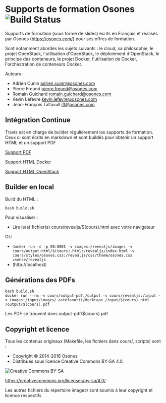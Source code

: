 Supports de formation Osones  ![Build Status](https://travis-ci.com/Osones/formations.svg?token=sy6nX4pitZ2Pksd9gZmW&branch=master)
===============================

Supports de formation (sous forme de slides) écrits en Français et réalisés par Osones (https://osones.com/) pour ses offres de formation.

Sont notamment abordés les sujets suivants : le cloud, sa philosophie, le projet OpenStack, l'utilisation d'OpenStack, le déploiement d'OpenStack, le principe des conteneurs, le projet Docker, l'utilisation de Docker, l'orchestration de conteneurs Docker.

Auteurs :
* Adrien Cunin <adrien.cunin@osones.com>
* Pierre Freund <pierre.freund@osones.com>
* Romain Guichard <romain.guichard@osones.com>
* Kevin Lefevre <kevin.lefevre@osones.com>
* Jean-François Taltavull <jft@osones.com>


Intégration Continue
--------------------

Travis est en charge de builder régulièrement les supports de formation. Ceux ci sont écrits en markdown et sont buildés pour obtenir un support HTML et un support PDF

[Support PDF](http://formation.osones.com/pdf)

[Support HTML Docker](http://formation.osones.com/docker.html)

[Support HTML OpenStack](http://formation.osones.com/openstack.html)


Builder en local
----------------

Build du HTML :

```
bash build.sh
```

Pour visualiser :

- Lire le(s) fichier(s) cours/revealjs/$(cours).html avec votre navigateur

OU

- ```docker run -d -p 80:8001 -v images:/revealjs/images -v cours/output-html/$(cours).html:/revealjs/index.html -v cours/styles/osones.css:/revealjs/css/theme/osones.css vsense/revealjs```
- (http://localhost)


Générations des PDFs
--------------------

```
bash build.sh
docker run --rm -v cours/output-pdf:/output -v cours/revealjs:/input -v images:/input/images/ astefanutti/decktape /input/$(cours).html /output/$(cours).pdf
```

Les PDF se trouvent dans output-pdf/$(cours).pdf

Copyright et licence
--------------------
Tous les contenus originaux (Makefile, les fichiers dans cours/, scripts) sont :
* Copyright © 2014-2016 Osones
* Distribués sous licence Creative Commons BY-SA 4.0.

![Creative Commons BY-SA](http://mirrors.creativecommons.org/presskit/buttons/88x31/png/by-sa.png)

https://creativecommons.org/licenses/by-sa/4.0/

Les autres fichiers du répertoire images/ sont soumis à leur copyright et licence respectifs.
